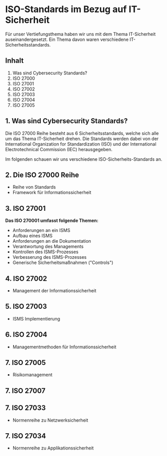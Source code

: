 # ISO-Standards im Bezug auf IT-Sicherheit
Für unser Vertiefungsthema haben wir uns mit dem Thema IT-Sicherheit auseinandergesetzt. Ein Thema davon waren verschiedene IT-Sicherheitsstandards. 


## **Inhalt**
1. Was sind Cybersecurity Standards?
2. ISO 27000
3. ISO 27001
4. ISO 27002
5. ISO 27003
6. ISO 27004
7. ISO 27005

## **1. Was sind Cybersecurity Standards?**

Die ISO 27000 Reihe besteht aus 6 Sicherheitsstandards, welche sich alle um das Thema IT-Sicherheit drehen. Die Standards werden dabei von der International Organization for Standardization (ISO) und der International Electrotechnical Commission (IEC) herausgegeben. 

Im folgenden schauen wir uns verschiedene ISO-Sicherheits-Standards an. 



## **2. Die ISO 27000 Reihe**
- Reihe von Standards
- Framework für Informationssicherheit 


## **3. ISO 27001**

**Das ISO 270001 umfasst folgende Themen:**
- Anforderungen an ein ISMS
- Aufbau eines ISMS
- Anforderungen an die Dokumentation
- Verantwortung des Managements
- Kontrollen des ISMS-Prozesses
- Verbesserung des ISMS-Prozesses
- Generische Sicherheitsmaßnahmen ("Controls")


## **4. ISO 27002**
- Management der Informationssicherheit

## **5. ISO 27003**
- ISMS Implementierung

## **6. ISO 27004**
- Managementmethoden für Informationssicherheit

## **7. ISO 27005**
- Risikomanagement

## **7. ISO 27007**

## **7. ISO 27033**
- Normenreihe zu Netzwerksicherheit

## **7. ISO 27034**
- Normenreihe zu Applikationssicherheit